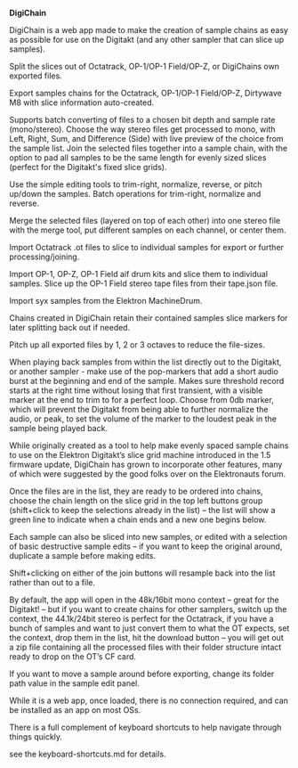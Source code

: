 **DigiChain**

DigiChain is a web app made to make the creation of sample chains as easy as possible for use on the Digitakt (and any other sampler that can slice up samples).

Split the slices out of Octatrack, OP-1/OP-1 Field/OP-Z, or DigiChains own exported files.

Export samples chains for the Octatrack, OP-1/OP-1 Field/OP-Z, Dirtywave M8 with slice information auto-created.

Supports batch converting of files to a chosen bit depth and sample rate (mono/stereo).
Choose the way stereo files get processed to mono, with Left, Right, Sum, and Difference (Side) with live preview of the choice from the sample list.
Join the selected files together into a sample chain, with the option to pad all samples to be the same length for evenly sized slices (perfect for the Digitakt's fixed slice grids).

Use the simple editing tools to trim-right, normalize, reverse, or pitch up/down the samples.
Batch operations for trim-right, normalize and reverse.

Merge the selected files (layered on top of each other) into one stereo file with the merge tool, put different samples on each channel, or center them.

Import Octatrack .ot files to slice to individual samples for export or further processing/joining.

Import OP-1, OP-Z, OP-1 Field aif drum kits and slice them to individual samples. Slice up the OP-1 Field stereo tape files from their tape.json file.

Import syx samples from the Elektron MachineDrum.

Chains created in DigiChain retain their contained samples slice markers for later splitting back out if needed.

Pitch up all exported files by 1, 2 or 3 octaves to reduce the file-sizes.

When playing back samples from within the list directly out to the Digitakt, or another sampler - make use of the pop-markers that add a short audio burst at the beginning and end of the sample. Makes sure threshold record starts at the right time without losing  that first transient, with a visible marker at the end to trim to for a perfect loop. Choose from 0db marker, which will prevent the Digitakt from being able to further normalize the audio, or peak, to set the volume of the marker to the loudest peak in the sample being played back.

While originally created as a tool to help make evenly spaced sample chains to use on the Elektron Digitakt’s slice grid machine introduced in the 1.5 firmware update, DigiChain has grown to incorporate other features, many of which were suggested by the good folks over on the Elektronauts forum.

Once the files are in the list, they are ready to be ordered into chains, choose the chain length on the slice grid in the top left buttons group (shift+click to keep the selections already in the list) – the list will show a green line to indicate when a chain ends and a new one begins below.

Each sample can also be sliced into new samples, or edited with a selection of basic destructive sample edits – if you want to keep the original around, duplicate a sample before making edits.

Shift+clicking on either of the join buttons will resample back into the list rather than out to a file.

By default, the app will open in the 48k/16bit mono context – great for the Digitakt! – but if you want to create chains for other samplers, switch up the context, the 44.1k/24bit stereo is perfect for the Octatrack, if you have a bunch of samples and want to just convert them to what the OT expects, set the context, drop them in the list, hit the download button – you will get out a zip file containing all the processed files with their folder structure intact ready to drop on the OT’s CF card.

If you want to move a sample around before exporting, change its folder path value in the sample edit panel.

While it is a web app, once loaded, there is no connection required, and can be installed as an app on most OSs.

There is a full complement of keyboard shortcuts to help navigate through things quickly.

see the keyboard-shortcuts.md for details.
